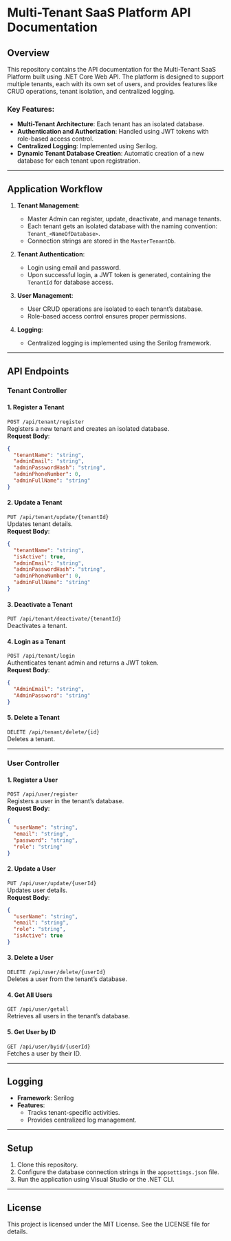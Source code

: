 
# Multi-Tenant SaaS Platform API Documentation

## Overview

This repository contains the API documentation for the Multi-Tenant SaaS Platform built using .NET Core Web API. The platform is designed to support multiple tenants, each with its own set of users, and provides features like CRUD operations, tenant isolation, and centralized logging.

### Key Features:
- **Multi-Tenant Architecture**: Each tenant has an isolated database.
- **Authentication and Authorization**: Handled using JWT tokens with role-based access control.
- **Centralized Logging**: Implemented using Serilog.
- **Dynamic Tenant Database Creation**: Automatic creation of a new database for each tenant upon registration.

---

## Application Workflow

1. **Tenant Management**:
   - Master Admin can register, update, deactivate, and manage tenants.
   - Each tenant gets an isolated database with the naming convention: `Tenant_<NameOfDatabase>`.
   - Connection strings are stored in the `MasterTenantDb`.

2. **Tenant Authentication**:
   - Login using email and password.
   - Upon successful login, a JWT token is generated, containing the `TenantId` for database access.

3. **User Management**:
   - User CRUD operations are isolated to each tenant’s database.
   - Role-based access control ensures proper permissions.

4. **Logging**:
   - Centralized logging is implemented using the Serilog framework.

---

## API Endpoints

### Tenant Controller

#### 1. **Register a Tenant**
`POST /api/tenant/register`  
Registers a new tenant and creates an isolated database.  
**Request Body**:
```json
{
  "tenantName": "string",
  "adminEmail": "string",
  "adminPasswordHash": "string",
  "adminPhoneNumber": 0,
  "adminFullName": "string"
}
```

#### 2. **Update a Tenant**
`PUT /api/tenant/update/{tenantId}`  
Updates tenant details.  
**Request Body**:
```json
{
  "tenantName": "string",
  "isActive": true,
  "adminEmail": "string",
  "adminPasswordHash": "string",
  "adminPhoneNumber": 0,
  "adminFullName": "string"
}
```

#### 3. **Deactivate a Tenant**
`PUT /api/tenant/deactivate/{tenantId}`  
Deactivates a tenant.

#### 4. **Login as a Tenant**
`POST /api/tenant/login`  
Authenticates tenant admin and returns a JWT token.  
**Request Body**:
```json
{
  "AdminEmail": "string",
  "AdminPassword": "string"
}
```

#### 5. **Delete a Tenant**
`DELETE /api/tenant/delete/{id}`  
Deletes a tenant.

---

### User Controller

#### 1. **Register a User**
`POST /api/user/register`  
Registers a user in the tenant’s database.  
**Request Body**:
```json
{
  "userName": "string",
  "email": "string",
  "password": "string",
  "role": "string"
}
```

#### 2. **Update a User**
`PUT /api/user/update/{userId}`  
Updates user details.  
**Request Body**:
```json
{
  "userName": "string",
  "email": "string",
  "role": "string",
  "isActive": true
}
```

#### 3. **Delete a User**
`DELETE /api/user/delete/{userId}`  
Deletes a user from the tenant’s database.

#### 4. **Get All Users**
`GET /api/user/getall`  
Retrieves all users in the tenant’s database.

#### 5. **Get User by ID**
`GET /api/user/byid/{userId}`  
Fetches a user by their ID.

---

## Logging

- **Framework**: Serilog  
- **Features**:
  - Tracks tenant-specific activities.
  - Provides centralized log management.

---

## Setup

1. Clone this repository.
2. Configure the database connection strings in the `appsettings.json` file.
3. Run the application using Visual Studio or the .NET CLI.

---

## License

This project is licensed under the MIT License. See the LICENSE file for details.
